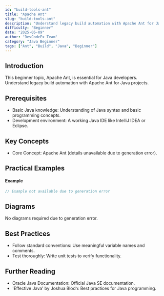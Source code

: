 ```yaml
---
id: "build-tools-ant"
title: "Apache Ant"
slug: "build-tools-ant"
description: "Understand legacy build automation with Apache Ant for Java projects."
difficulty: "Beginner"
date: "2025-05-09"
author: "DevCodeEx Team"
category: "Java Beginner"
tags: ["Ant", "Build", "Java", "Beginner"]
---
```


## Introduction

This beginner topic, Apache Ant, is essential for Java developers. Understand legacy build automation with Apache Ant for Java projects.

## Prerequisites

- Basic Java knowledge: Understanding of Java syntax and basic programming concepts.
- Development environment: A working Java IDE like IntelliJ IDEA or Eclipse.

## Key Concepts

- Core Concept: Apache Ant (details unavailable due to generation error).

## Practical Examples

#### Example
```java
// Example not available due to generation error
```

## Diagrams

No diagrams required due to generation error.

## Best Practices

- Follow standard conventions: Use meaningful variable names and comments.
- Test thoroughly: Write unit tests to verify functionality.

## Further Reading

- Oracle Java Documentation: Official Java SE documentation.
- 'Effective Java' by Joshua Bloch: Best practices for Java programming.